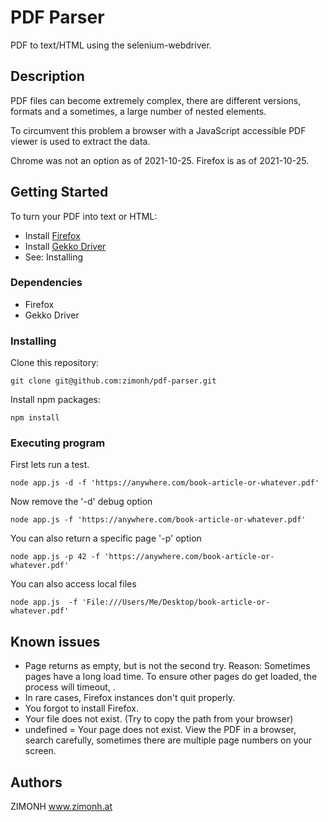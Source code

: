 # PDF Parser
PDF to text/HTML using the selenium-webdriver.

## Description
PDF files can become extremely complex, there are different versions, formats and a sometimes, a large number of nested elements.

To circumvent this problem a browser with a JavaScript accessible PDF viewer is used to extract the data.

Chrome was not an option as of 2021-10-25.
Firefox is as of 2021-10-25.

## Getting Started
To turn your PDF into text or HTML:
* Install [Firefox](https://www.mozilla.org/en-US/firefox/new/)
* Install [Gekko Driver](https://askubuntu.com/questions/870530/how-to-install-geckodriver-in-ubuntu)
* See: Installing

### Dependencies
* Firefox
* Gekko Driver

### Installing
Clone this repository:
```
git clone git@github.com:zimonh/pdf-parser.git
```
Install npm packages:
```
npm install
```

### Executing program
First lets run a test.
```
node app.js -d -f 'https://anywhere.com/book-article-or-whatever.pdf'
```
Now remove the '-d' debug option
```
node app.js -f 'https://anywhere.com/book-article-or-whatever.pdf'
```
You can also return a specific page '-p' option
```
node app.js -p 42 -f 'https://anywhere.com/book-article-or-whatever.pdf'
```
You can also access local files
```
node app.js  -f 'File:///Users/Me/Desktop/book-article-or-whatever.pdf'
```

## Known issues
* Page returns as empty, but is not the second try. Reason: Sometimes pages have a long load time. To ensure other pages do get loaded, the process will timeout, .
* In rare cases, Firefox instances don't quit properly. 
* You forgot to install Firefox.
* Your file does not exist. (Try to copy the path from your browser)
* undefined = Your page does not exist. View the PDF in a browser, search carefully, sometimes there are multiple page numbers on your screen.


## Authors
ZIMONH
www.zimonh.at
